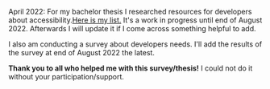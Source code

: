 April 2022: For my bachelor thesis I researched resources for developers about accessibility.[Here is my list.](index.md) It's a work in progress until end of August 2022. Afterwards I will update it if I come across something helpful to add. 

I also am conducting a survey about developers needs. I'll add the results of the survey at end of August 2022 the latest.<br>

**Thank you to all who helped me with this survey/thesis!** I could not do it without your participation/support.
